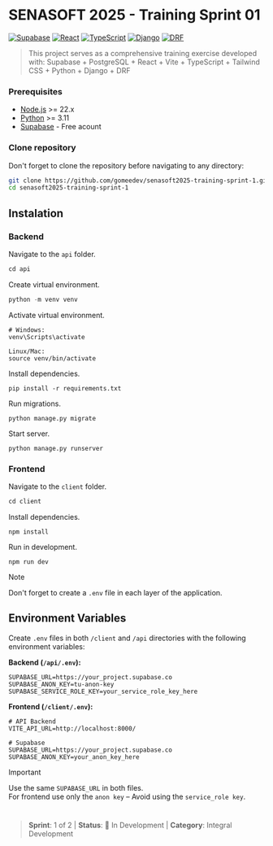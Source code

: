 # SENASOFT 2025 - Training Sprint 01

[![Supabase](https://img.shields.io/badge/Supabase-%23000000.svg?logo=supabase&logoColor=3ECF8E)](https://supabase.com/)
[![React](https://img.shields.io/badge/React-19.1.x-61DAFB?logo=react)](https://reactjs.org/)
[![TypeScript](https://img.shields.io/badge/TypeScript-5.9.x-3178C6?logo=typescript)](https://www.typescriptlang.org/)
[![Django](https://img.shields.io/badge/Django-5.2.x-092E20?logo=django)](https://www.djangoproject.com/)
[![DRF](https://img.shields.io/badge/DRF-3.16.x-a30000)](https://www.django-rest-framework.org/)

> This project serves as a comprehensive training exercise developed with: Supabase + PostgreSQL + React + Vite + TypeScript + Tailwind CSS + Python + Django + DRF


### Prerequisites
- [Node.js](https://nodejs.org/) >= 22.x
- [Python](https://www.python.org/) >= 3.11
- [Supabase](https://supabase.com) - Free acount


### Clone repository
Don't forget to clone the repository before navigating to any directory:
```sh
git clone https://github.com/gomeedev/senasoft2025-training-sprint-1.git
cd senasoft2025-training-sprint-1
```

## Instalation

### Backend
Navigate to the ```api``` folder.
```py
cd api
```

Create virtual environment.
```py
python -m venv venv
```

Activate virtual environment.
```
# Windows:
venv\Scripts\activate

Linux/Mac:
source venv/bin/activate
```

Install dependencies.
```
pip install -r requirements.txt
```

Run migrations.
```
python manage.py migrate
```

Start server.
```
python manage.py runserver
```

### Frontend
Navigate to the ```client``` folder.
```ts
cd client
```

Install dependencies.
```
npm install
```

Run in development.
```
npm run dev
```

> [!NOTE]
> Don't forget to create a ```.env``` file in each layer of the application.


## Environment Variables
Create `.env` files in both `/client` and `/api` directories with the following environment variables:

**Backend (`/api/.env`):**
```env
SUPABASE_URL=https://your_project.supabase.co
SUPABASE_ANON_KEY=tu-anon-key
SUPABASE_SERVICE_ROLE_KEY=your_service_role_key_here
```

**Frontend (`/client/.env`):**
```env
# API Backend
VITE_API_URL=http://localhost:8000/

# Supabase
SUPABASE_URL=https://your_project.supabase.co
SUPABASE_ANON_KEY=your_anon_key_here
```

> [!IMPORTANT]  
> Use the same ```SUPABASE_URL```  in both files.  
> For frontend use only the  ```anon key``` – Avoid using the ```service_role key```.

#

> **Sprint**: 1 of 2 | **Status**: 🚧 In Development | **Category**: Integral Development